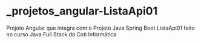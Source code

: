 # _projetos_angular-ListaApi01
Projeto Angular que integra com o Projeto Java Spring Boot ListaApi01 feito no curso Java Full Stack da Coti Informática
